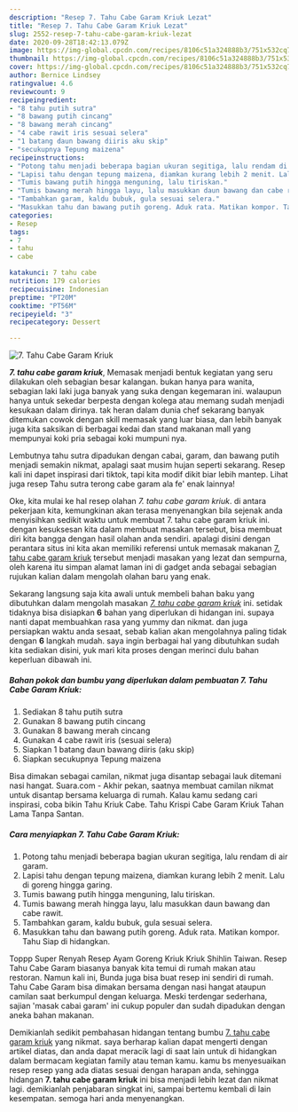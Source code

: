 ```yaml
---
description: "Resep 7. Tahu Cabe Garam Kriuk Lezat"
title: "Resep 7. Tahu Cabe Garam Kriuk Lezat"
slug: 2552-resep-7-tahu-cabe-garam-kriuk-lezat
date: 2020-09-28T18:42:13.079Z
image: https://img-global.cpcdn.com/recipes/8106c51a324888b3/751x532cq70/7-tahu-cabe-garam-kriuk-foto-resep-utama.jpg
thumbnail: https://img-global.cpcdn.com/recipes/8106c51a324888b3/751x532cq70/7-tahu-cabe-garam-kriuk-foto-resep-utama.jpg
cover: https://img-global.cpcdn.com/recipes/8106c51a324888b3/751x532cq70/7-tahu-cabe-garam-kriuk-foto-resep-utama.jpg
author: Bernice Lindsey
ratingvalue: 4.6
reviewcount: 9
recipeingredient:
- "8 tahu putih sutra"
- "8 bawang putih cincang"
- "8 bawang merah cincang"
- "4 cabe rawit iris sesuai selera"
- "1 batang daun bawang diiris aku skip"
- "secukupnya Tepung maizena"
recipeinstructions:
- "Potong tahu menjadi beberapa bagian ukuran segitiga, lalu rendam di air garam."
- "Lapisi tahu dengan tepung maizena, diamkan kurang lebih 2 menit. Lalu di goreng hingga garing."
- "Tumis bawang putih hingga menguning, lalu tiriskan."
- "Tumis bawang merah hingga layu, lalu masukkan daun bawang dan cabe rawit."
- "Tambahkan garam, kaldu bubuk, gula sesuai selera."
- "Masukkan tahu dan bawang putih goreng. Aduk rata. Matikan kompor. Tahu Siap di hidangkan."
categories:
- Resep
tags:
- 7
- tahu
- cabe

katakunci: 7 tahu cabe 
nutrition: 179 calories
recipecuisine: Indonesian
preptime: "PT20M"
cooktime: "PT56M"
recipeyield: "3"
recipecategory: Dessert

---
```



![7. Tahu Cabe Garam Kriuk](https://img-global.cpcdn.com/recipes/8106c51a324888b3/751x532cq70/7-tahu-cabe-garam-kriuk-foto-resep-utama.jpg)

<b><i>7. tahu cabe garam kriuk</i></b>, Memasak menjadi bentuk kegiatan yang seru dilakukan oleh sebagian besar kalangan. bukan hanya para wanita, sebagian laki laki juga banyak yang suka dengan kegemaran ini. walaupun hanya untuk sekedar berpesta dengan kolega atau memang sudah menjadi kesukaan dalam dirinya. tak heran dalam dunia chef sekarang banyak ditemukan cowok dengan skill memasak yang luar biasa, dan lebih banyak juga kita saksikan di berbagai kedai dan stand makanan mall yang mempunyai koki pria sebagai koki mumpuni nya.

Lembutnya tahu sutra dipadukan dengan cabai, garam, dan bawang putih menjadi semakin nikmat, apalagi saat musim hujan seperti sekarang. Resep kali ini dapet inspirasi dari tiktok, tapi kita modif dikit biar lebih mantep. Lihat juga resep Tahu sutra terong cabe garam ala fe&#39; enak lainnya!

Oke, kita mulai ke hal resep olahan <i>7. tahu cabe garam kriuk</i>. di antara pekerjaan kita, kemungkinan akan terasa menyenangkan bila sejenak anda menyisihkan sedikit waktu untuk membuat 7. tahu cabe garam kriuk ini. dengan kesuksesan kita dalam membuat masakan tersebut, bisa membuat diri kita bangga dengan hasil olahan anda sendiri. apalagi disini dengan perantara situs ini kita akan memiliki referensi untuk memasak makanan <u>7. tahu cabe garam kriuk</u> tersebut menjadi masakan yang lezat dan sempurna, oleh karena itu simpan alamat laman ini di gadget anda sebagai sebagian rujukan kalian dalam mengolah olahan baru yang enak.


Sekarang langsung saja kita awali untuk membeli bahan baku yang dibutuhkan dalam mengolah masakan <u><i>7. tahu cabe garam kriuk</i></u> ini. setidak tidaknya bisa disiapkan <b>6</b> bahan yang diperlukan di hidangan ini. supaya nanti dapat membuahkan rasa yang yummy dan nikmat. dan juga persiapkan waktu anda sesaat, sebab kalian akan mengolahnya paling tidak dengan <b>6</b> langkah mudah. saya ingin berbagai hal yang dibutuhkan sudah kita sediakan disini, yuk mari kita proses dengan merinci dulu bahan keperluan dibawah ini.

<!--inarticleads1-->

##### Bahan pokok dan bumbu yang diperlukan dalam pembuatan 7. Tahu Cabe Garam Kriuk:

1. Sediakan 8 tahu putih sutra
1. Gunakan 8 bawang putih cincang
1. Gunakan 8 bawang merah cincang
1. Gunakan 4 cabe rawit iris (sesuai selera)
1. Siapkan 1 batang daun bawang diiris (aku skip)
1. Siapkan secukupnya Tepung maizena


Bisa dimakan sebagai camilan, nikmat juga disantap sebagai lauk ditemani nasi hangat. Suara.com - Akhir pekan, saatnya membuat camilan nikmat untuk disantap bersama keluarga di rumah. Kalau kamu sedang cari inspirasi, coba bikin Tahu Kriuk Cabe. Tahu Krispi Cabe Garam Kriuk Tahan Lama Tanpa Santan. 

<!--inarticleads2-->

##### Cara menyiapkan 7. Tahu Cabe Garam Kriuk:

1. Potong tahu menjadi beberapa bagian ukuran segitiga, lalu rendam di air garam.
1. Lapisi tahu dengan tepung maizena, diamkan kurang lebih 2 menit. Lalu di goreng hingga garing.
1. Tumis bawang putih hingga menguning, lalu tiriskan.
1. Tumis bawang merah hingga layu, lalu masukkan daun bawang dan cabe rawit.
1. Tambahkan garam, kaldu bubuk, gula sesuai selera.
1. Masukkan tahu dan bawang putih goreng. Aduk rata. Matikan kompor. Tahu Siap di hidangkan.


Toppp Super Renyah Resep Ayam Goreng Kriuk Kriuk Shihlin Taiwan. Resep Tahu Cabe Garam biasanya banyak kita temui di rumah makan atau restoran. Namun kali ini, Bunda juga bisa buat resep ini sendiri di rumah. Tahu Cabe Garam bisa dimakan bersama dengan nasi hangat ataupun camilan saat berkumpul dengan keluarga. Meski terdengar sederhana, sajian &#39;masak cabai garam&#39; ini cukup populer dan sudah dipadukan dengan aneka bahan makanan. 

Demikianlah sedikit pembahasan hidangan tentang bumbu <u>7. tahu cabe garam kriuk</u> yang nikmat. saya berharap kalian dapat mengerti dengan artikel diatas, dan anda dapat meracik lagi di saat lain untuk di hidangkan dalam bermacam kegiatan family atau teman kamu. kamu bs menyesuaikan resep resep yang ada diatas sesuai dengan harapan anda, sehingga hidangan <b>7. tahu cabe garam kriuk</b> ini bisa menjadi lebih lezat dan nikmat lagi. demikianlah penjabaran singkat ini, sampai bertemu kembali di lain kesempatan. semoga hari anda menyenangkan.
